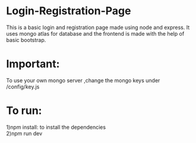 # Login-Registration-Page
This is a basic login and registration page made using node and express.
It uses mongo atlas for database and the frontend is made with the help of basic bootstrap.
# Important:
To use your own mongo server ,change the mongo keys under /config/key.js  
# To run:
1)npm install: to install the dependencies   
2)npm run dev

